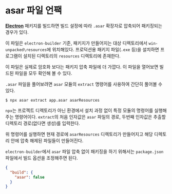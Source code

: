 # asar 파일 언팩
**[Electron](https://www.electronjs.org)** 패키지를 빌드하면 빌드 설정에 따라 `.asar` 확장자로 압축되어 패키징되는 경우가 있다.

이 파일은 `electron-builder` 기준, 패키지가 만들어지는 대상 디렉토리에서 `win-unpacked\resources`에 위치해있다. 프로덕션용 패키지 파일(`.exe` 등)을 설치하면 프로그램이 설치된 디렉토리의 `resources` 디렉토리에 존재한다.

이 파일은 실제로 암호화 보다는 패키지 압축 파일에 더 가깝다. 이 파일을 열어보면 빌드된 파일을 모두 확인해 볼 수 있다.

`.asar` 파일을 풀어보려면 `asar` 모듈의 `extract` 명령어를 사용하여 간단히 풀어볼 수 있다.

```shell
$ npx asar extract app.asar asarResources
```

`npx`는 프로젝트 디렉토리가 아닌 환경에서 설치 과정 없이 특정 모듈의 명령어를 실행해주는 명령어이다. `extract`의 처음 인자값은 `asar` 파일의 경로, 두번째 인자값은 추출할 디렉토리 경로(없다면 생성)를 입력한다.

위 명령어를 실행하면 현재 경로에 `asarResources` 디렉토리가 만들어지고 해당 디렉토리 안에 압축 해제된 파일들이 만들어진다.

`electron-builder`에서 `asar` 파일 압축 없이 패키징을 하기 위해서는 `package.json` 파일에서 빌드 옵션을 조정해주면 된다.

```json
{
  "build": {
    "asar": false
  }
}
```
